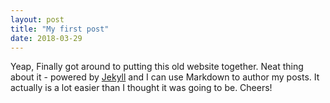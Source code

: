 ```yaml
---
layout: post
title: "My first post"
date: 2018-03-29
---
```

Yeap, Finally got around to putting this old website together. Neat thing about it - powered by [Jekyll](http://jekyllrb.com) and I can use Markdown to author my posts. It actually is a lot easier than I thought it was going to be.
Cheers!